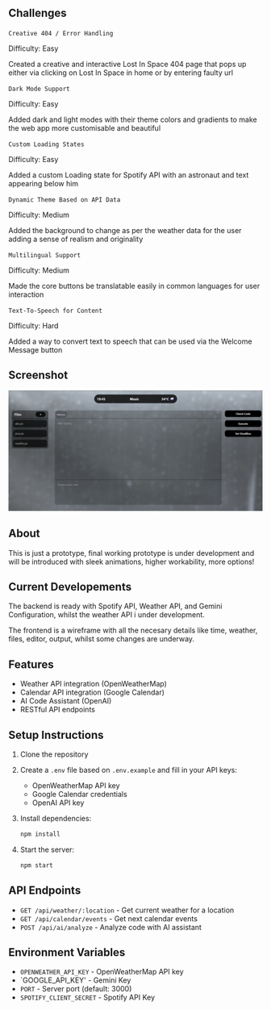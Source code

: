 ## Challenges

`Creative 404 / Error Handling `

Difficulty: Easy 

Created a creative and interactive Lost In Space 404 page that pops up either via clicking on Lost In Space in home or by entering faulty url

`Dark Mode Support`

Difficulty: Easy 

Added dark and light modes with their theme colors and gradients to make the web app more customisable and beautiful

`Custom Loading States` 

Difficulty: Easy 

Added a custom Loading state for Spotify API with an astronaut and text appearing below him

`Dynamic Theme Based on API Data` 

Difficulty: Medium 

Added the background to change as per the weather data for the user adding a sense of realism and originality

`Multilingual Support`

Difficulty: Medium 

Made the core buttons be translatable easily in common languages for user interaction

`Text-To-Speech for Content`

Difficulty: Hard 

Added a way to convert text to speech that can be used via the Welcome Message button

## Screenshot

![A screenshot of the project's main screen](1.jpeg)

## About

This is just a prototype, final working prototype is under development and will be introduced with sleek animations, higher workability, more options!

## Current Developements

The backend is ready with Spotify API, Weather API, and Gemini Configuration, 
whilst the weather API i under development.

The frontend is a wireframe with all the necesary details like time, weather, files, editor, output, 
whilst some changes are underway.

## Features

- Weather API integration (OpenWeatherMap)
- Calendar API integration (Google Calendar)
- AI Code Assistant (OpenAI)
- RESTful API endpoints

## Setup Instructions

1. Clone the repository
2. Create a `.env` file based on `.env.example` and fill in your API keys:
   - OpenWeatherMap API key
   - Google Calendar credentials
   - OpenAI API key

3. Install dependencies:
   ```bash
   npm install
   ```

4. Start the server:
   ```bash
   npm start
   ```

## API Endpoints

- `GET /api/weather/:location` - Get current weather for a location
- `GET /api/calendar/events` - Get next calendar events
- `POST /api/ai/analyze` - Analyze code with AI assistant

## Environment Variables

- `OPENWEATHER_API_KEY` - OpenWeatherMap API key
- `GOOGLE_API_KEY' - Gemini Key
- `PORT` - Server port (default: 3000)
- `SPOTIFY_CLIENT_SECRET` - Spotify API Key
